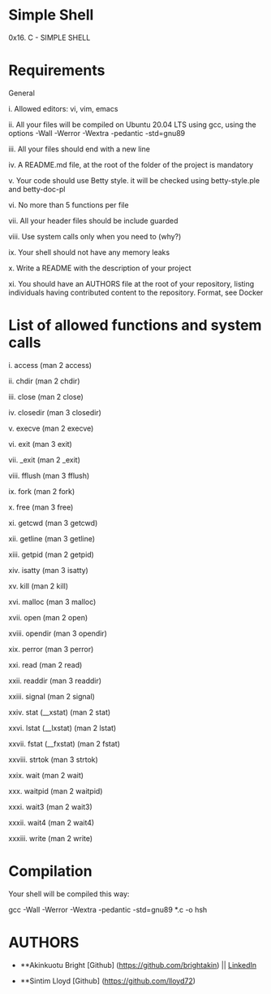 # Simple Shell

0x16. C - SIMPLE SHELL

# Requirements

General

i. Allowed editors: vi, vim, emacs

ii. All your files will be compiled on Ubuntu 20.04 LTS using gcc, using the options -Wall -Werror -Wextra -pedantic -std=gnu89

iii. All your files should end with a new line

iv. A README.md file, at the root of the folder of the project is mandatory 

v. Your code should use Betty style. it will be checked using betty-style.ple and betty-doc-pl

vi. No more than 5 functions per file

vii. All your header files should be include guarded

viii. Use system calls only when you need to (why?)

ix. Your shell should not have any memory leaks

x. Write a README with the description of your project

xi. You should have an AUTHORS file at the root of your repository, listing individuals having contributed content to the repository. Format, see Docker

# List of allowed functions and system calls

i. access (man 2 access)

ii. chdir (man 2 chdir)

iii. close (man 2 close)

iv. closedir (man 3 closedir)

v. execve (man 2 execve)

vi. exit (man 3 exit)

vii. _exit (man 2 _exit)

viii. fflush (man 3 fflush)

ix. fork (man 2 fork)

x. free (man 3 free)

xi. getcwd (man 3 getcwd)

xii. getline (man 3 getline)

xiii. getpid (man 2 getpid)

xiv. isatty (man 3 isatty)

xv. kill (man 2 kill)

xvi. malloc (man 3 malloc)

xvii. open (man 2 open)

xviii. opendir (man 3 opendir)

xix. perror (man 3 perror)

xxi. read (man 2 read)

xxii. readdir (man 3 readdir)

xxiii. signal (man 2 signal)

xxiv. stat (__xstat) (man 2 stat)

xxvi. lstat (__lxstat) (man 2 lstat)

xxvii. fstat (__fxstat) (man 2 fstat)

xxviii. strtok (man 3 strtok)

xxix. wait (man 2 wait)

xxx. waitpid (man 2 waitpid)

xxxi. wait3 (man 2 wait3)

xxxii. wait4 (man 2 wait4)

xxxiii. write (man 2 write)

# Compilation
Your shell will be compiled this way:

gcc -Wall -Werror -Wextra -pedantic -std=gnu89 *.c -o hsh

# AUTHORS

* **Akinkuotu Bright [Github] (https://github.com/brightakin) || [LinkedIn](https://www.linkedin.com/in/brightakinkuotu/)

* **Sintim Lloyd [Github] (https://github.com/lloyd72) 
